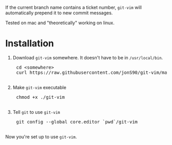 If the current branch name contains a ticket number, `git-vim` will automatically prepend it to new commit messages.

Tested on mac and "theoretically" working on linux.

# Installation

1. Download `git-vim` somewhere. It doesn't have to be in `/usr/local/bin`.

  <pre>
    cd &lt;somewhere&gt;
    curl https://raw.githubusercontent.com/jonS90/git-vim/master/git-vim > git-vim
  </pre>

2. Make `git-vim` executable 

  <pre>
    chmod +x ./git-vim
  </pre>

3. Tell `git` to use `git-vim`

  <pre>
    git config --global core.editor `pwd`/git-vim
  </pre>

Now you're set up to use `git-vim`.
